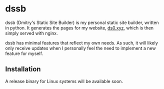 # dssb
dssb (Dmitry's Static Site Builder) is my personal static site builder, written in python. It generates the pages for my website, [ds0.xyz](https://ds0.xyz), which is then simply served with nginx.

dssb has minimal features that reflect my own needs. As such, it will likely only receive updates when I personally feel the need to implement a new feature for myself.

## Installation
A release binary for Linux systems will be available soon.
